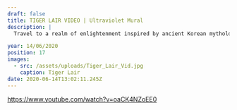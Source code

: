 ```yaml
---
draft: false
title: TIGER LAIR VIDEO | Ultraviolet Mural
description: |
  Travel to a realm of enlightenment inspired by ancient Korean mythology. A tiger undergoes a spiritual journey shifting through layers of enlightenment on his path to becoming human. Along the way he encounters shrines, temples and mediation gardens inhabited by Buddha & Yama (The Lord of Hell). Tune: Delirous - BCee, Kimyan Law

year: 14/06/2020
position: 17
images:
  - src: /assets/uploads/Tiger_Lair_Vid.jpg
    caption: Tiger Lair                   
date: 2020-06-14T13:02:11.245Z
---
```



https://www.youtube.com/watch?v=oaCK4NZoEE0

